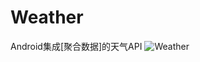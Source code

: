 # Weather
 Android集成[聚合数据]的天气API
![Weather](http://imgurl.willdonner.top/imgs/2019/12/fd07a52144b8023a.jpg "Weather")
